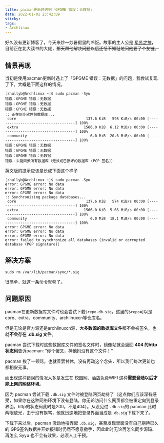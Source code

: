 ```yaml
---
title: pacman更新时遇到「GPGME 错误：无数据」
date: 2022-01-01 23:42:09
sticky:
tags:
- Archlinux
---
```


 好久没有更新博客了，今天来炒一炒暑假里的冷饭。故事的主人公是 [星外之神](https://wszqkzqk.github.io/)，目前正在北大读书的大佬，~~那天帮他解决问题以后还恬不知耻地问他要了个友链。~~

## 情景再现

当初是使用pacman更新时遇上了「GPGME 错误：无数据」的问题，我尝试复现了下，大概是下面这样的情况。

```
[zhullyb@Archlinux ~]$ sudo pacman -Syu
错误：GPGME 错误：无数据
错误：GPGME 错误：无数据
错误：GPGME 错误：无数据
:: 正在同步软件包数据库...
 core                                137.6 KiB   598 KiB/s 00:00 [------------------------------------] 100%
 extra                              1566.0 KiB  6.12 MiB/s 00:00 [------------------------------------] 100%
 community                             6.0 MiB  20.6 MiB/s 00:00 [------------------------------------] 100%
错误：GPGME 错误：无数据
错误：GPGME 错误：无数据
错误：GPGME 错误：无数据
错误：未能同步所有数据库（无效或已损坏的数据库 (PGP 签名)）
```

英文版的提示应该是长成下面这个样子

```
[zhullyb@Archlinux ~]$ sudo pacman -Syu
error: GPGME error: No data
error: GPGME error: No data
error: GPGME error: No data
:: Synchronizing package databases...
 core                                137.6 KiB   574 KiB/s 00:00 [------------------------------------] 100%
 extra                              1566.0 KiB  5.66 MiB/s 00:00 [------------------------------------] 100%
 community                             6.0 MiB  18.1 MiB/s 00:00 [------------------------------------] 100%
error: GPGME error: No data
error: GPGME error: No data
error: GPGME error: No data
error: failed to synchronize all databases (invalid or corrupted database (PGP signature))
```

## 解决方案

```
sudo rm /var/lib/pacman/sync/*.sig
```

很简单，就这一条命令就够了。

## 问题原因

pacman在更新数据库文件时也会尝试下载`$repo.db.sig`，这里的`$repo`可以是core、extra、community、archlinuxcn等仓库名。

但是无论是官方源还是archlinuxcn源，**大多数源的数据库文件**都不会被签名，也就**不会存在 .db.sig 文件**。

pacman 尝试下载时这些数据库文件的签名文件时，镜像站就会返回 **404 的http状态码**告诉pacman: “你个傻叉，神他妈没有这个文件！”

pacman 挨了一顿骂，也就善罢甘休，没有再动这个念头，所以我们每次更新也都相安无事。

而出现这种错误的情况大多是发生在 校园网、酒店免费WIFI 这种**需要登陆以后才能上网的网络环境**。

因为 pacman 尝试下载 `.db.sig` 文件时被登陆网页劫持了（这点你们应该深有感受，如果你在这种网络环境下没有登陆，你无论访问什么网页都会被重定向到登录界面，http的状态码此时是200，不是404）。从没见过 `.db.sig`的 pacman 此时两眼放光，由于没有挨骂，他就迅速地把登录界面当成是`.db.sig`下载下来了。

下载下来以后，pacman 激动地摆弄起 `.db.sig`，甚至发现里面没有自己期待已久的 GPG签名数据并开始报错时仍然不愿意撒手，因此此时无论再怎么同步源码、再怎么 Syyu 也不会有效果，必须人工干预。
